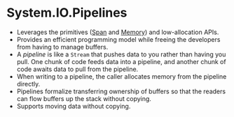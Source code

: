 # System.IO.Pipelines

* Leverages the primitives ([Span<T>](Span.md) and [Memory<T>](Memory.md)) and
  low-allocation APIs.
* Provides an efficient programming model while freeing the developers from
  having to manage buffers.
* A *pipeline* is like a `Stream` that pushes data to you rather than having you
  pull. One chunk of code feeds data into a pipeline, and another chunk of code
  awaits data to pull from the pipeline.
* When writing to a pipeline, the caller allocates memory from the pipeline
  directly.
* Pipelines formalize transferring ownership of buffers so that the readers can
  flow buffers up the stack without copying.
* Supports moving data without copying.